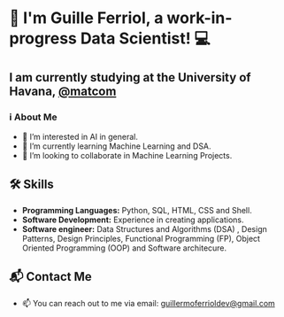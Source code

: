 # 👋 I'm Guille Ferriol, a work-in-progress Data Scientist! 💻

## I am currently studying at the University of Havana, [@matcom](https://github.com/matcom)

###  ℹ️ About Me
- 👀 I’m interested in AI in general.
- 🌱 I’m currently learning Machine Learning and DSA.
- 💞️ I’m looking to collaborate in Machine Learning Projects.

## 🛠️ Skills
- **Programming Languages:** Python, SQL, HTML, CSS and Shell.
- **Software Development:** Experience in creating applications.
- **Software engineer:** Data Structures and Algorithms (DSA) , Design Patterns, Design Principles, Functional Programming (FP), Object Oriented Programming (OOP) and Software architecure.

## 📬 Contact Me
- 📫 You can reach out to me via email: guillermoferrioldev@gmail.com

<!---
guilleferrioldev/guilleferrioldev is a ✨ special ✨ repository because its `README.md` (this file) appears on your GitHub profile.
You can click the Preview link to take a look at your changes.
--->
